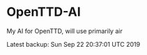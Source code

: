 # OpenTTD-AI
My AI for OpenTTD, will use primarily air

Latest backup: Sun Sep 22 20:37:01 UTC 2019
